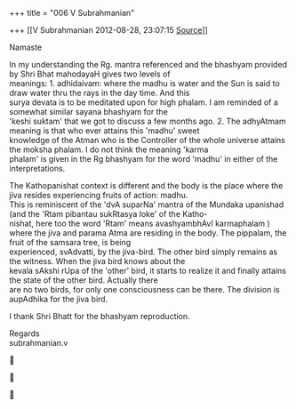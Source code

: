+++
title = "006 V Subrahmanian"

+++
[[V Subrahmanian	2012-08-28, 23:07:15 [Source](https://groups.google.com/g/bvparishat/c/pudQ3KbSyGg)]]



Namaste  
  
In my understanding the Rg. mantra referenced and the bhashyam provided by Shri Bhat mahodayaH gives two levels of  
meanings: 1. adhidaivam: where the madhu is water and the Sun is said to draw water thru the rays in the day time. And this  
surya devata is to be meditated upon for high phalam. I am reminded of a somewhat similar sayana bhashyam for the  
'keshi suktam' that we got to discuss a few months ago. 2. The adhyAtmam meaning is that who ever attains this 'madhu' sweet  
knowledge of the Atman who is the Controller of the whole universe attains the moksha phalam. I do not think the meaning 'karma  
phalam' is given in the Rg bhashyam for the word 'madhu' in either of the interpretations.  
  
The Kathopanishat context is different and the body is the place where the jiva resides experiencing fruits of action: madhu.  
This is reminiscent of the 'dvA suparNa' mantra of the Mundaka upanishad (and the 'Rtam pibantau sukRtasya loke' of the Katho-  
nishat, here too the word 'Rtam' means avashyambhAvI karmaphalam ) where the jiva and parama Atma are residing in the body. The pippalam, the fruit of the samsara tree, is being  
experienced, svAdvatti, by the jiva-bird. The other bird simply remains as the witness. When the jiva bird knows about the  
kevala sAkshi rUpa of the 'other' bird, it starts to realize it and finally attains the state of the other bird. Actually there  
are no two birds, for only one consciousness can be there. The division is aupAdhika for the jiva bird.  
  
I thank Shri Bhatt for the bhashyam reproduction.  
  
Regards  
subrahmanian.v  
  







